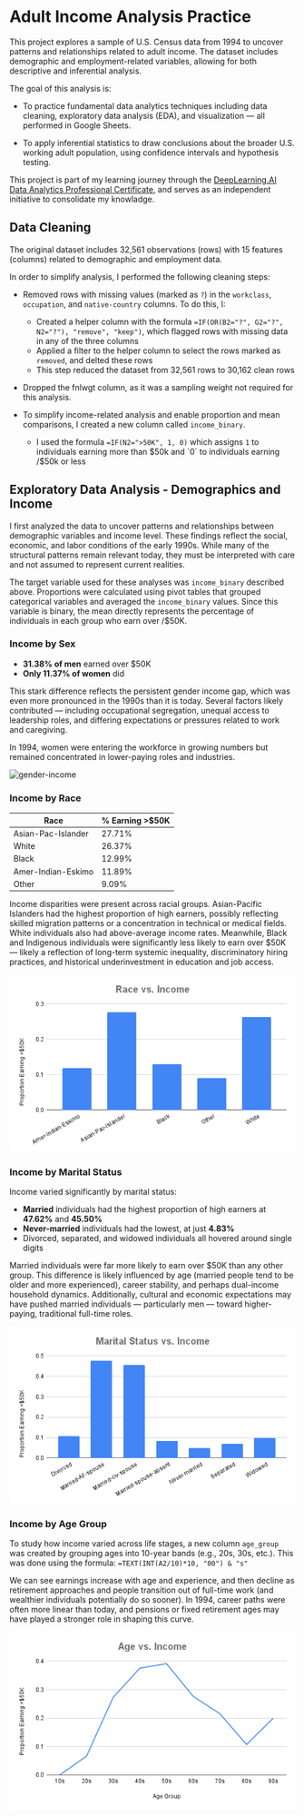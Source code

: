# Adult Income Analysis Practice

This project explores a sample of U.S. Census data from 1994 to uncover patterns and relationships related to adult income. The dataset includes demographic and employment-related variables, allowing for both descriptive and inferential analysis.

The goal of this analysis is:

- To practice fundamental data analytics techniques including data cleaning, exploratory data analysis (EDA), and visualization — all performed in Google Sheets.

- To apply inferential statistics to draw conclusions about the broader U.S. working adult population, using confidence intervals and hypothesis testing.

This project is part of my learning journey through the [DeepLearning.AI Data Analytics Professional Certificate](https://www.deeplearning.ai/courses/data-analytics/), and serves as an independent initiative to consolidate my knowladge.

## Data Cleaning

The original dataset includes 32,561 observations (rows) with 15 features (columns) related to demographic and employment data.

In order to simplify analysis, I performed the following cleaning steps:

- Removed rows with missing values (marked as `?`) in the `workclass`, `occupation`, and `native-country` columns. To do this, I:
  - Created a helper column with the formula `=IF(OR(B2="?", G2="?", N2="?"), "remove", "keep")`, which flagged rows with missing data in any of the three columns
  - Applied a filter to the helper column to select the rows marked as `removed`, and delted these rows
  - This step reduced the dataset from 32,561 rows to 30,162 clean rows

- Dropped the fnlwgt column, as it was a sampling weight not required for this analysis.
  
- To simplify income-related analysis and enable proportion and mean comparisons, I created a new column called `income_binary`.
  - I used the formula `=IF(N2=">50K", 1, 0)` which assigns `1` to individuals earning more than $50k and `0` to individuals earning /$50k or less

## Exploratory Data Analysis - Demographics and Income 

I first analyzed the data to uncover patterns and relationships between demographic variables and income level. 
These findings reflect the social, economic, and labor conditions of the early 1990s. While many of the structural patterns remain relevant today, they must be interpreted with care and not assumed to represent current realities.

The target variable used for these analyses was `income_binary` described above.
Proportions were calculated using pivot tables that grouped categorical variables and averaged the `income_binary` values. Since this variable is binary, the mean directly represents the percentage of individuals in each group who earn over /$50K.

### Income by Sex

- **31.38% of men** earned over \$50K  
- **Only 11.37% of women** did

This stark difference reflects the persistent gender income gap, which was even more pronounced in the 1990s than it is today. Several factors likely contributed — including occupational segregation, unequal access to leadership roles, and differing expectations or pressures related to work and caregiving.

In 1994, women were entering the workforce in growing numbers but remained concentrated in lower-paying roles and industries. 

![gender-income](charts/gender_income.png)

### Income by Race

| Race                   | % Earning >\$50K |
|------------------------|------------------|
| Asian-Pac-Islander     | 27.71%           |
| White                  | 26.37%           |
| Black                  | 12.99%           |
| Amer-Indian-Eskimo     | 11.89%           |
| Other                  | 9.09%            |

Income disparities were present across racial groups. Asian-Pacific Islanders had the highest proportion of high earners, possibly reflecting skilled migration patterns or a concentration in technical or medical fields. White individuals also had above-average income rates. Meanwhile, Black and Indigenous individuals were significantly less likely to earn over \$50K — likely a reflection of long-term systemic inequality, discriminatory hiring practices, and historical underinvestment in education and job access.

![race-income](charts/race_income.png)

### Income by Marital Status

Income varied significantly by marital status:

- **Married** individuals had the highest proportion of high earners at **47.62%** and **45.50%**
- **Never-married** individuals had the lowest, at just **4.83%**
- Divorced, separated, and widowed individuals all hovered around single digits

Married individuals were far more likely to earn over \$50K than any other group. This difference is likely influenced by age (married people tend to be older and more experienced), career stability, and perhaps dual-income household dynamics. 
Additionally, cultural and economic expectations may have pushed married individuals — particularly men — toward higher-paying, traditional full-time roles.

![marital-status-income](charts/marital_status_income.png)

### Income by Age Group

To study how income varied across life stages, a new column `age_group` was created by grouping ages into 10-year bands (e.g., 20s, 30s, etc.). This was done using the formula: `=TEXT(INT(A2/10)*10, "00") & "s"`

We can see earnings increase with age and experience, and then decline as retirement approaches and people transition out of full-time work (and wealthier individuals potentially do so sooner). 
In 1994, career paths were often more linear than today, and pensions or fixed retirement ages may have played a stronger role in shaping this curve.

![age-income](charts/age_income.png)
